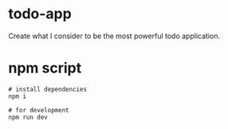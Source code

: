 # todo-app

Create what I consider to be the most powerful todo application.

# npm script

```
# install dependencies
npm i

# for development
npm run dev
```
